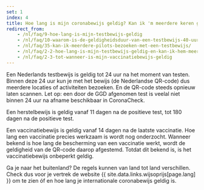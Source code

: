 ```yaml
---
set: 1
index: 4
title: Hoe lang is mijn coronabewijs geldig? Kan ik 'm meerdere keren gebruiken?	
redirect_from: 
    - /nl/faq/9-hoe-lang-is-mijn-testbewijs-geldig
    - /nl/faq/10-waarom-is-de-geldigheidsduur-van-een-testbewijs-40-uur
    - /nl/faq/35-kan-ik-meerdere-pilots-bezoeken-met-een-testbewijs/
    - /nl/faq/2-2-hoe-lang-is-mijn-testbewijs-geldig-en-kan-ik-hem-meerdere-keren-gebruiken
    - /nl/faq/2-3-tot-wanneer-is-mijn-vaccinatiebewijs-geldig
---
```

Een Nederlands testbewijs is geldig tot 24 uur na het moment van testen. Binnen deze 24 uur kun je met het bewijs (de Nederlandse QR-code) dus meerdere locaties of activiteiten bezoeken. En de QR-code steeds opnieuw laten scannen. Let op: een door de GGD afgenomen test is veelal niet binnen 24 uur na afname beschikbaar in CoronaCheck.

Een herstelbewijs is geldig vanaf 11 dagen na de positieve test, tot 180 dagen na de positieve test.

Een vaccinatiebewijs is geldig vanaf 14 dagen na de laatste vaccinatie. Hoe lang een vaccinatie precies werkzaam is wordt nog onderzocht. Wanneer bekend is hoe lang de bescherming van een vaccinatie werkt, wordt de geldigheid van de QR-code daarop afgestemd. Totdat dit bekend is, is het vaccinatiebewijs onbeperkt geldig.

Ga je naar het buitenland? De regels kunnen van land tot land verschillen. Check dus voor je vertrek de website {{ site.data.links.wijsoprijs[page.lang] }} om te zien óf en hoe lang je internationale coronabewijs geldig is.
